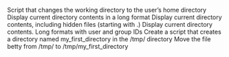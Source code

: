 Script that changes the working directory to the user’s home directory
Display current directory contents in a long format
Display current directory contents, including hidden files (starting with .)
Display current directory contents. Long formats with user and group IDs
Create a script that creates a directory named my_first_directory in the /tmp/ directory
Move the file betty from /tmp/ to /tmp/my_first_directory
